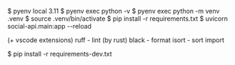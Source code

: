 $ pyenv local 3.11
$ pyenv exec python -v
$ pyenv exec python -m venv .venv
$ source .venv/bin/activate
$ pip install -r requirements.txt
$ uvicorn social-api.main:app --reload

(+ vscode extensions)
ruff - lint (by rust)
black - format
isort - sort import

$ pip install -r requirements-dev.txt
